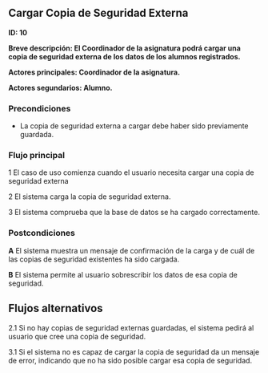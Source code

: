 ## Cargar Copia de Seguridad Externa

**ID: 10**

**Breve descripción: El Coordinador de la asignatura podrá cargar una copia de seguridad externa de los datos de los alumnos registrados.**

**Actores principales: Coordinador de la asignatura.**

**Actores segundarios: Alumno.**

### Precondiciones

* La copia de seguridad externa a cargar debe haber sido previamente guardada.

### Flujo principal

1 El caso de uso comienza cuando el usuario necesita cargar una copia de seguridad externa

2 El sistema carga la copia de seguridad externa.

3 El sistema comprueba que la base de datos se ha cargado correctamente.

### Postcondiciones

**A** El sistema muestra un mensaje de confirmación de la carga y de cuál de las copias de seguridad existentes ha sido cargada.

**B** El sistema permite al usuario sobrescribir los datos de esa copia de seguridad.

## Flujos alternativos

2.1 Si no hay copias de seguridad externas guardadas, el sistema pedirá al usuario que cree una copia de seguridad.

3.1 Si el sistema no es capaz de cargar la copia de seguridad da un mensaje de error, indicando que no ha sido posible cargar esa copia de seguridad.
